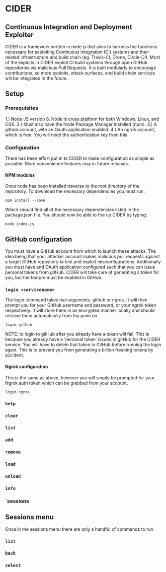 # CIDER
## Continuous Integration and Deployment Exploiter

CIDER is a framework written in node js that aims to harness the functions necessary for exploiting Continuous Integration (CI) systems and their related infrastructure and build chain (eg. Travis-CI, Drone, Circle-CI). Most of the exploits in CIDER exploit CI build systems through open GitHub repositories via malicious Pull Requests. It is built modularly to encourage contributions, so more exploits, attack surfaces, and build chain services will be integrated in the future.


## Setup
### Prerequisites
1.) Node JS version 8. Node is cross platform for both Windows, Linux, and OSX. 
2.) Must also have the Node Package Manager installed (npm).
3.) A github account, with an Oauth application enabled.
4.) An ngrok account, which is free. You will need the authentication key from this

### Configuration
There has been effort put in to CIDER to make configuration as simple as possible. More convenience features may in future releases.

#### NPM modules
Once node has been installed traverse to the root directory of the repository. To download the necessary dependencies you must run:
```
npm install --save
```
Which should find all of the necessary dependencies listed in the package.json file. You should now be able to fire up CIDER by typing:
```
node index.js
```

## GitHub configuration
You must have a GitHub account from which to launch these attacks. The idea being that your attacker account makes malicous pull requests against a target GitHub repository to test and exploit misconfigurations. Additionally you must have and OAuth application configured such that you can issue personal tokens from gitHub. CIDER will take care of generating a token for you, but the feature must be enabled in GitHub.

### `login <servicename>`
The login command takes two arguments. github or ngrok. It will then prompt you for your GitHub username and password, or your ngrok token respectively. It will store them in an encrypted manner locally and should retrieve them automatically from tha point on. 
```
login github
```

NOTE: to login to gitHub after you already have a token will fail. This is because you already have a 'personal token' issued in gitHub for the CIDER service. You will have to delete that token in GitHub before running the login again. This is to prevent you from generating a billion freaking tokens by accident. 

#### Ngrok configuration
This is the same as above, however you will simply be prompted for your Ngrok auth token which can be grabbed from your account. 
```
login ngrok
```

### `help`

### `clear`

### `list`

### `add`

### `remove`
### `load`
### `unload`
### `info`
### `sessions

## Sessions menu
Once in the sessions menu there are only a handful of commands to run
### `list`
### `back`
### `select`

